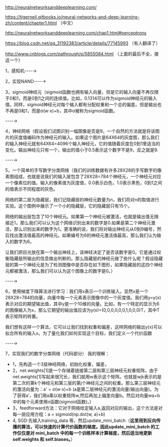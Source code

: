 http://neuralnetworksanddeeplearning.com/ 

https://tigerneil.gitbooks.io/neural-networks-and-deep-learning-zh/content/chapter1.html （中文）


http://neuralnetworksanddeeplearning.com/chap1.html#perceptrons

https://blog.csdn.net/qq_31192383/article/details/77145993 （有人翻译了）

http://www.cnblogs.com/pathrough/p/5855084.html （上面的最后不全，接这一个）

1，感知机----→ 

2，实现NAND----→

3，sigmoid神经元（sigmoid函数也拥有输入向量，但是它的输入向量不再仅限于0和1，而是0到1之间的连续值。比如，0.1314可以作为sigmoid神经元的输入值。同样，sigmoid神经元对每个输入都有分配权重和一个总的偏差。但是输出也不再是0和1，而是σ(w⋅x)+b，其中σ被称为sigmoid函数。

----→

4，神经网络（假设我们试图识别一幅图像是否是9，一个自然的方法就是将该图片的灰度值编码作为神经元的输入。如果这个图片是64X64的灰度图，那么我们的输入神经元就有64X64=4096个输入神经元，它的值随着灰度在0到1里适当的变化。输出神经元只有一个，输出的值小于0.5表示这个数字不是9，反之就是9.

----→

5，一个简单的手写数字分类网络（我们的训练数据有许多28X28的手写数字的像素图组成，也就是说我们的输入层包含了28X28=784个神经元，一个神经元对应一个像素位的值。输入的像素值为灰度值，0.0表示白色，1.0表示黑色，0到1之间的值表示不同程度的灰色。

网络的第二层为隐藏层，我们记隐藏层的神经元数量为n，我们将对n的取值进行实验。这个图例中展示了一个小的隐藏层，它的隐藏层只有15个。

网络的输出层包含了10个神经元。如果第一个神经元被激活，也就是输出值无限接近1，那么我们可以认为这个网络识别出来的数字是0.如果是第二个神经元激活，那么识别出来的数字为1。更准确的说，我们将对输出神经元从0到9编号，然后找出激活值最高的神经元。如果编号为6的神经元激活值最高，那么我们认为输入的数字为6。

让我们把目光放在第一个输出神经上，该神经决定了是否该数字是0。它是通过权衡隐藏层所输出的信息做出判断的。那么隐藏层的神经元做了些什么呢？假设隐藏层的第一个神经元是为了检测图像中是否存在如下图形，如果隐藏层的这四个神经元都被激活，那么我们可以认为这个图像上的数字是0。）

----→

6，使用梯度下降算法进行学习：我们用x表示一个训练输入。显然x是一个28X28=784的向量，向量中每一个元素表示图像中的一个灰度值。我们用y=y(x)表示对应的期望输出值，其中y是一个10维的向量。比如，有一个特定的显示为6的图像输入为x，那么它期望的输出值应该为y(x)=(0,0,0,0,0,0,1,0,0,0)T，其中T表示矩阵的转置。

我们想有这样一个算法，它可以让我们找到权重和偏差，这样网络的输出y(x)可以拟合所有的输入x。为了量化我们如何实现这个目标，我们定义一个代价函数


----→

7，实现我们的数字分类网络（代码部分）
我的理解：
* 1，先构造一个3层神经网络，初始化权重，偏差，
* 2，net.weights[1]是一个存储着链接第二层和第三层神经元权重矩阵。由于net.weights[1]写起来很冗长，我们就用w表示这个矩阵。也就是wjk表示的是第二次的第k个神经元和第三层的第j个神经元之间的权重。那么第三层神经元的激活向量为：a' = σ(w⋅x)+b (a是第二层神经元的激活向量(输出向量)。为了获得a‘，我们用a乘以权重矩阵w,然后再加上偏差向量b。然后对向量wa+b中的每个元素使用σ函数(sigmoid函数)。)
* 3，feedforward方法：它对于网络给定输入a,返回对应的输出，这个方法是对每一层应用方程：a = sigmoid(np.dot(w, a)+b)
* 4, SGD:先输入training_data 等，然后update_mini_batch（**这里用到反向传播的算法，可以快速的计算代价函数的梯度。因此update_mini_batch 的⼯作仅仅是对 mini_batch 中的每⼀个训练样本计算梯度，然后适当地更新 self.weights 和 self.biases。**）


